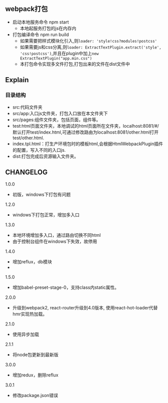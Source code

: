## webpack打包
* 启动本地服务命令 npm start
    * 本地起服务打包的js在内存内
* 打包编译命令 npm run build
    * 如果需要把样式模块化引入,则`loader: 'style!css?modules!postcss'`
    * 如果需要js和css分离,则`loader: ExtractTextPlugin.extract('style', 'css!postcss')`,并且在plugin中加上`new ExtractTextPlugin("app.min.css")`
    * 本打包命令实现多文件打包,打包出来的文件在dist文件中



## Explain

### 目录结构 ###

- src:代码文件夹
- src/app:入口js文件夹，打包入口放在本文件夹下
- src/pages:组件文件夹，包括页面，组件等。
- test:html页面文件夹，本地调试的html页面所在文件夹，localhost:8081/#/默认打开test/index.html,可通过修改路由为localhost:8081/other.html打开test/other.html.
- index.tpl.html：打生产环境包时的模板html,会根据HtmlWebpackPlugin插件的配置，写入不同的入口js.
- dist:打包完成后资源输入文件夹。



## CHANGELOG ##

1.0.0

- 初版，windows下打包有问题

1.2.0

- windows下打包正常，增加多入口

1.3.0

- 本地环境增加多入口，通过路由切换不同html
- 由于控制台组件在windows下失效，故停用

1.4.0

- 增加reflux，db模块
- 
1.5.0

- 增加babel-preset-stage-0，支持class内static属性。

2.0.0

- 升级到webpack2, react-router升级到4.0版本, 使用react-hot-loader代替hmr实现热加载。

2.1.0

- 使用异步加载

2.1.1

- 将node包更新到最新版

3.0.0

- 增加redux，删除reflux

3.0.1

- 修改package.json错误